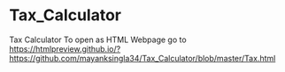 # Tax_Calculator
Tax Calculator
To open as HTML Webpage go to
https://htmlpreview.github.io/?https://github.com/mayanksingla34/Tax_Calculator/blob/master/Tax.html

